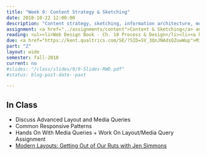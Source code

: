 ```yaml
---
title: "Week 9: Content Strategy & Sketching"
date: 2018-10-22 12:00:00
description: "Content strategy, sketching, information architecture, mobile-first design, work on content and sketching in class."
assignment: <a href="../assignments/content">Content & Sketching</a> and <a href="../assignments/layout3">CSS Grids (2 week assignment)</a>
reading: <ul><li>Web Design Book - Ch. 18 Process & Design</li><li><a href="http://alistapart.com/blog/post/content-first-design">Content-First Design by Steph Hay</a></li><li><a href="http://www.markboulton.co.uk/journal/structure-first-content-always">Structure First. Content Always. by Mark Boulton</a></li><li><a href="http://alistapart.com/article/sketching-the-visual-thinking-power-tool">Sketching - the Visual Thinking Power Tool by Mike Rohde</a></li><li><a href="http://www.lukew.com/ff/entry.asp?933">Mobile First - Luke Wroblewski</a></li></ul>
due: <a href="https://kent.qualtrics.com/SE/?SID=SV_3QnJNAdsQZuwWup">Mid-Semester Survey</a> and <a href="../assignments/research">Research/Competitive Analysis (PDF only, will turn in during class)</a>
part: "2"
layout: wide
semester: fall-2018
current: no
#slides: "/class/slides/9/9-Slides-RWD.pdf"
#status: blog-post-date--past

---
```


## In Class

* Discuss Advanced Layout and Media Queries
* Common Responsive Patterns
* Hands On With Media Queries + Work On Layout/Media Query Assignment
* [Modern Layouts: Getting Out of Our Ruts with Jen Simmons](https://www.youtube.com/watch?v=ZNpn7FBp_9U&feature=youtu.be)
